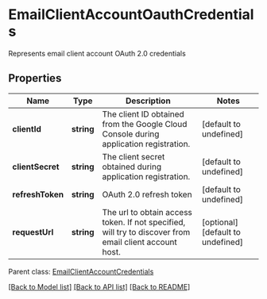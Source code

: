 # EmailClientAccountOauthCredentials

Represents email client account OAuth 2.0 credentials             

## Properties
Name | Type | Description | Notes
---- | ---- | ----------- | -----
**clientId** | **string** | The client ID obtained from the Google Cloud Console during application registration.              | [default to undefined]
**clientSecret** | **string** | The client secret obtained during application registration.              | [default to undefined]
**refreshToken** | **string** | OAuth 2.0 refresh token              | [default to undefined]
**requestUrl** | **string** | The url to obtain access token. If not specified, will try to discover from email client account host.              | [optional] [default to undefined]

 Parent class: [EmailClientAccountCredentials](EmailClientAccountCredentials.md)


[[Back to Model list]](README.md#documentation-for-models) [[Back to API list]](README.md#documentation-for-api-endpoints) [[Back to README]](README.md)
